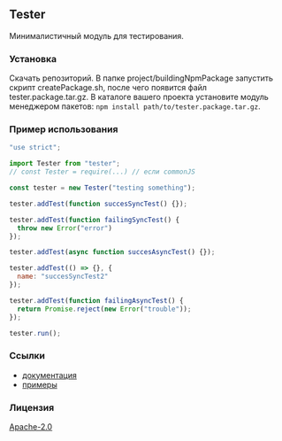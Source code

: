 ## Tester

Минималистичный модуль для тестирования.

### Установка

Скачать репозиторий.
В папке project/buildingNpmPackage запустить скрипт createPackage.sh, после чего появится файл tester.package.tar.gz.
В каталоге вашего проекта установите модуль менеджером пакетов: `npm install path/to/tester.package.tar.gz`.

### Пример использования

```js
"use strict";

import Tester from "tester";
// const Tester = require(...) // если commonJS

const tester = new Tester("testing something");

tester.addTest(function succesSyncTest() {});

tester.addTest(function failingSyncTest() {
  throw new Error("error")
});

tester.addTest(async function succesAsyncTest() {});

tester.addTest(() => {}, {
  name: "succesSyncTest2"
});

tester.addTest(function failingAsyncTest() {
  return Promise.reject(new Error("trouble"));
});

tester.run();
```

### Ссылки

- [документация](/documentation/translations/API.ru.md)
- [примеры](/examples)

### Лицензия

[Apache-2.0](http://www.apache.org/licenses/LICENSE-2.0)
